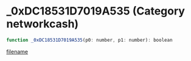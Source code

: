 # _0xDC18531D7019A535 (Category networkcash)

```js
function _0xDC18531D7019A535(p0: number, p1: number): boolean
```

[filename](_0xDC18531D7019A535_m.md ':include')